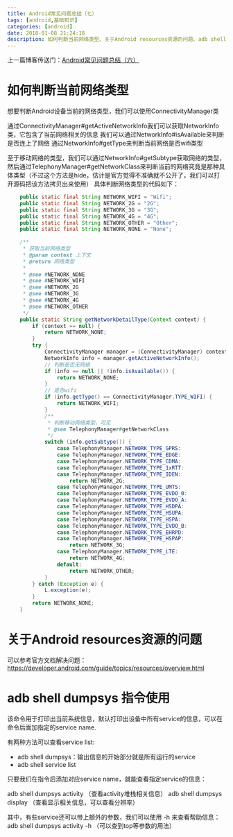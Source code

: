 ```yaml
---
title: Android常见问题总结（七）
tags: [android,基础知识]
categories: [android]
date: 2018-01-08 21:24:18
description: 如何判断当前网络类型、关于Android resources资源的问题、adb shell dumpsys 指令使用
---
```

上一篇博客传送门：[Android常见问题总结（六）](/2017/08/08/Android常见问题总结（六）/)


# 如何判断当前网络类型

想要判断Android设备当前的网络类型，我们可以使用ConnectivityManager类

通过ConnectivityManager#getActiveNetworkInfo我们可以获取NetworkInfo类，它包含了当前网络相关的信息
我们可以通过NetworkInfo#isAvailable来判断是否连上了网络
通过NetworkInfo#getType来判断当前网络是否wifi类型

至于移动网络的类型，我们可以通过NetworkInfo#getSubtype获取网络的类型，然后通过TelephonyManager#getNetworkClass来判断当前的网络究竟是那种具体类型（不过这个方法是hide，估计是官方觉得不准确就不公开了，我们可以打开源码把该方法拷贝出来使用）
具体判断网络类型的代码如下：


```java
    public static final String NETWORK_WIFI = "Wifi";
    public static final String NETWORK_2G = "2G";
    public static final String NETWORK_3G = "3G";
    public static final String NETWORK_4G = "4G";
    public static final String NETWORK_OTHER = "Other";
    public static final String NETWORK_NONE = "None";
	
	/**
     * 获取当前网络类型
     * @param context 上下文
     * @return 网络类型
     *
     * @see #NETWORK_NONE
     * @see #NETWORK_WIFI
     * @see #NETWORK_2G
     * @see #NETWORK_3G
     * @see #NETWORK_4G
     * @see #NETWORK_OTHER
     */
    public static String getNetworkDetailType(Context context) {
        if (context == null) {
            return NETWORK_NONE;
        }
        try {
            ConnectivityManager manager = (ConnectivityManager) context.getSystemService(Context.CONNECTIVITY_SERVICE);
            NetworkInfo info = manager.getActiveNetworkInfo();
            // 判断是否无网络
            if (info == null || !info.isAvailable()) {
                return NETWORK_NONE;
            }
            // 是否wifi
            if (info.getType() == ConnectivityManager.TYPE_WIFI) {
                return NETWORK_WIFI;
            }
            /**
             * 判断移动网络类型，可见
             * @see TelephonyManager#getNetworkClass
             */
            switch (info.getSubtype()) {
                case TelephonyManager.NETWORK_TYPE_GPRS:
                case TelephonyManager.NETWORK_TYPE_EDGE:
                case TelephonyManager.NETWORK_TYPE_CDMA:
                case TelephonyManager.NETWORK_TYPE_1xRTT:
                case TelephonyManager.NETWORK_TYPE_IDEN:
                    return NETWORK_2G;
                case TelephonyManager.NETWORK_TYPE_UMTS:
                case TelephonyManager.NETWORK_TYPE_EVDO_0:
                case TelephonyManager.NETWORK_TYPE_EVDO_A:
                case TelephonyManager.NETWORK_TYPE_HSDPA:
                case TelephonyManager.NETWORK_TYPE_HSUPA:
                case TelephonyManager.NETWORK_TYPE_HSPA:
                case TelephonyManager.NETWORK_TYPE_EVDO_B:
                case TelephonyManager.NETWORK_TYPE_EHRPD:
                case TelephonyManager.NETWORK_TYPE_HSPAP:
                    return NETWORK_3G;
                case TelephonyManager.NETWORK_TYPE_LTE:
                    return NETWORK_4G;
                default:
                    return NETWORK_OTHER;
            }
        } catch (Exception e) {
            L.exception(e);
        }
        return NETWORK_NONE;
    }
```






# 关于Android resources资源的问题

可以参考官方文档解决问题：https://developer.android.com/guide/topics/resources/overview.html





# adb shell dumpsys 指令使用

该命令用于打印出当前系统信息，默认打印出设备中所有service的信息，可以在命令后面加指定的service name.

有两种方法可以查看service list:
- adb shell dumpsys：输出信息的开始部分就是所有运行的service
- adb shell service list

只要我们在指令后添加对应service name，就能查看指定service的信息：

adb shell dumpsys activity （查看activity堆栈相关信息）
adb shell dumpsys display （查看显示相关信息，可以查看分辨率）


其中，有些service还可以带上额外的参数，我们可以使用 -h 来查看帮助信息：
adb shell dumpsys activity -h （可以查到top等参数的用法）



